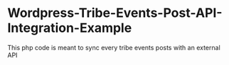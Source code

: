# Wordpress-Tribe-Events-Post-API-Integration-Example
This php code is meant to sync every tribe events posts with an external API
